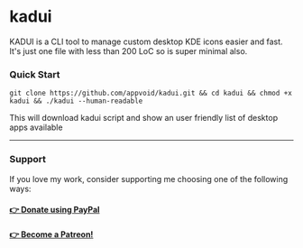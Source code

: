 # kadui
KADUI is a CLI tool to manage custom desktop KDE icons easier and fast. It's just one file with less than 200 LoC so is super minimal also.
<br>

### Quick Start
`git clone https://github.com/appvoid/kadui.git && cd kadui && chmod +x kadui && ./kadui --human-readable`


This will download kadui script and show an user friendly list of desktop apps available

***

### Support
If you love my work, consider supporting me choosing one of the following ways:
#### [ 👉 **Donate using PayPal** ](https://www.paypal.com/donate/?hosted_button_id=CDZH8GJET9SNU)
#### [ 👉 **Become a Patreon!** ](https://www.patreon.com/bePatron?u=52880328)
